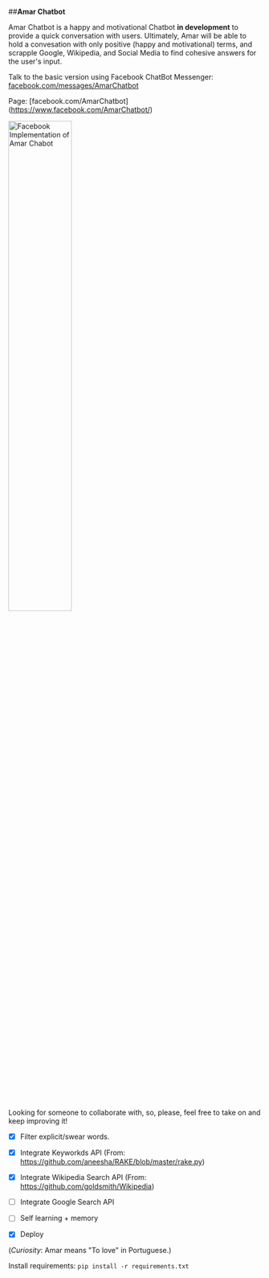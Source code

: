 ##**Amar Chatbot**

Amar Chatbot is a happy and motivational Chatbot __in development__ to provide a quick conversation with users. Ultimately, Amar will be able to hold a convesation with only positive (happy and motivational) terms, and scrapple Google, Wikipedia, and Social Media to find cohesive answers for the user's input.

Talk to the basic version using Facebook ChatBot Messenger: [facebook.com/messages/AmarChatbot](https://www.facebook.com/messages/AmarChatbot)

Page: [facebook.com/AmarChatbot] (https://www.facebook.com/AmarChatbot/)
  
   <img src="imgs/example.png" alt="Facebook Implementation of Amar Chabot" width="50%" height="50%">
  
  Looking for someone to collaborate with, so, please, feel free to take on and keep improving it!
  
 - [X] Filter explicit/swear words.
 - [X] Integrate Keyworkds API (From: https://github.com/aneesha/RAKE/blob/master/rake.py)
 - [X] Integrate Wikipedia Search API (From: https://github.com/goldsmith/Wikipedia)
 - [ ] Integrate Google Search API
 - [ ] Self learning + memory
 - [X] Deploy
 

(*Curiosity*: Amar means "To love" in Portuguese.)

Install requirements:
    ```
    pip install -r requirements.txt
    ```
